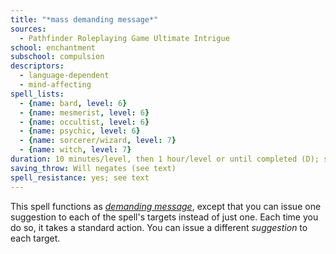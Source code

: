 ```yaml
---
title: "*mass demanding message*"
sources:
  - Pathfinder Roleplaying Game Ultimate Intrigue
school: enchantment
subschool: compulsion
descriptors:
  - language-dependent
  - mind-affecting
spell_lists:
  - {name: bard, level: 6}
  - {name: mesmerist, level: 6}
  - {name: occultist, level: 6}
  - {name: psychic, level: 6}
  - {name: sorcerer/wizard, level: 7}
  - {name: witch, level: 7}
duration: 10 minutes/level, then 1 hour/level or until completed (D); see text
saving_throw: Will negates (see text)
spell_resistance: yes; see text
---
```


This spell functions as [*demanding message*](/spells/demanding-message/), except that you can issue one suggestion to each of the spell's targets instead of just one. Each time you do so, it takes a standard action. You can issue a different *suggestion* to each target.

